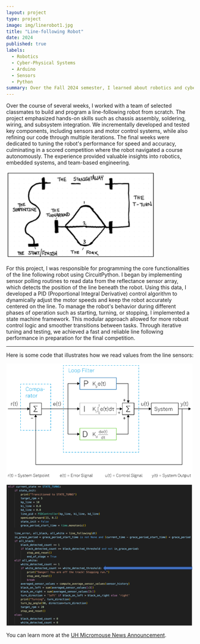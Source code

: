 ```yaml
---
layout: project
type: project
image: img/linerobot1.jpg
title: "Line-following Robot"
date: 2024
published: true
labels:
  - Robotics
  - Cyber-Physical Systems
  - Arduino
  - Sensors
  - Python
summary: Over the Fall 2024 semester, I learned about robotics and cyber-physical systems through a series of labs which introduced components such as microcontrollers and sensors. At the end of the semester, my team and I constructed a line-following robot which integrated everything we learned in this class with important aspects such as mobility, perception, and intelligence.
---
```


Over the course of several weeks, I worked with a team of selected classmates to build and program a line-following robot from scratch. The project emphasized hands-on skills such as chassis assembly, soldering, wiring, and subsystem integration. We incrementally developed and tested key components, including sensors and motor control systems, while also refining our code through multiple iterations. The final weeks were dedicated to tuning the robot's performance for speed and accuracy, culminating in a scored competition where the robot navigated a course autonomously. The experience provided valuable insights into robotics, embedded systems, and team-based engineering.

<div class="text-center p-4">
  <img width="400px" src="../img/linetask.png" class="img-thumbnail" >
</div>


For this project, I was responsible for programming the core functionalities of the line following robot using CircuitPython. I began by implementing sensor polling routines to read data from the reflectance sensor array, which detects the position of the line beneath the robot. Using this data, I developed a PID (Proportional Integral Derivative) control algorithm to dynamically adjust the motor speeds and keep the robot accurately centered on the line. To manage the robot's behavior during different phases of operation such as starting, turning, or stopping, I implemented a state machine framework. This modular approach allowed for more robust control logic and smoother transitions between tasks. Through iterative tuning and testing, we achieved a fast and reliable line following performance in preparation for the final competition.

---
Here is some code that illustrates how we read values from the line sensors:

<div class="text-center p-4">
  <img width="500px" src="../img/pidequation.png" class="img-thumbnail" >
  <img width="500px" src="../img/reflectancecode.png" class="img-thumbnail" >
</div>

You can learn more at the [UH Micromouse News Announcement](https://manoa.hawaii.edu/news/article.php?aId=2857).
